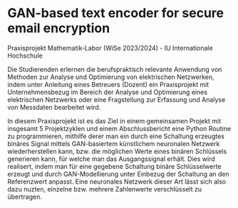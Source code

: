 # GAN-based text encoder for secure email encryption

Praxisprojekt Mathematik-Labor (WiSe 2023/2024) - IU Internationale Hochschule

Die Studierenden erlernen die berufspraktisch relevante Anwendung von Methoden zur Analyse und Optimierung von elektrischen Netzwerken, indem unter Anleitung eines Betreuers (Dozent) ein Praxisprojekt mit Unternehmensbezug im Bereich der Analyse und Optimierung eines elektrischen Netzwerks oder eine Fragstellung zur Erfassung und Analyse von Messdaten bearbeitet wird.

In diesem Praxisprojekt ist es das Ziel in einem gemeinsamen Projekt mit insgesamt 5 Projektzyklen und einem Abschlussbericht eine Python Routine zu programmieren, mithilfe derer man ein durch eine Schaltung erzeugtes binäres Signal mittels GAN-basiertem künstlichem neuronalen Netzwerk wiederherstellen kann, bzw. die möglichen Werte eines binären Schlüssels generieren kann, für welche man das Ausgangssignal erhält. Dies wird realisert, indem man für eine gegebene Schaltung binäre Schlüsselwerte erzeugt und durch GAN-Modellierung unter Einbezug der Schaltung an den Referenzwert anpasst. Eine neuronales Netzwerk dieser Art lässt sich also dazu nuzten, einzelne bzw. mehrere Zahlenwerte verschlüsselt zu übertragen. 

